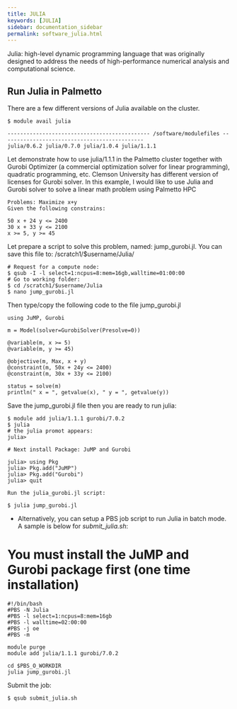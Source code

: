 ```yaml
---
title: JULIA
keywords: [JULIA]
sidebar: documentation_sidebar
permalink: software_julia.html
---
```


Julia: high-level dynamic programming language that was originally designed to address the needs of high-performance numerical analysis and computational science.


## Run Julia in Palmetto

There are a few different versions of Julia available on the cluster.

```
$ module avail julia

--------------------------------------------- /software/modulefiles ---------------------------------------------
julia/0.6.2 julia/0.7.0 julia/1.0.4 julia/1.1.1

```

Let demonstrate how to use julia/1.1.1 in the Palmetto cluster together with Gurobi Optimizer (a commercial optimization solver for linear programming),
quadratic programming, etc. Clemson University has different version of licenses for Gurobi solver.
In this example, I would like to use Julia and Gurobi solver to solve a linear math problem using Palmetto HPC

```
Problems: Maximize x+y
Given the following constrains:

50 x + 24 y <= 2400
30 x + 33 y <= 2100
x >= 5, y >= 45

```

Let prepare a script to solve this problem, named: jump_gurobi.jl.
You can save this file to: /scratch1/$username/Julia/

```
# Request for a compute node:
$ qsub -I -l select=1:ncpus=8:mem=16gb,walltime=01:00:00
# Go to working folder:
$ cd /scratch1/$username/Julia
$ nano jump_gurobi.jl
```

Then type/copy the following code to the file jump_gurobi.jl

```
using JuMP, Gurobi

m = Model(solver=GurobiSolver(Presolve=0))

@variable(m, x >= 5)
@variable(m, y >= 45)

@objective(m, Max, x + y)
@constraint(m, 50x + 24y <= 2400)
@constraint(m, 30x + 33y <= 2100)

status = solve(m)
println(" x = ", getvalue(x), " y = ", getvalue(y))

```

Save the jump_gurobi.jl file then you are ready to run julia:

```
$ module add julia/1.1.1 gurobi/7.0.2
$ julia
# the julia promot appears:
julia> 

# Next install Package: JuMP and Gurobi

julia> using Pkg
julia> Pkg.add("JuMP")
julia> Pkg.add("Gurobi")
julia> quit

Run the julia_gurobi.jl script:

$ julia jump_gurobi.jl

```


* Alternatively, you can setup a PBS job script to run Julia in batch mode. A sample is below for *submit_julia.sh*:
# You must install the JuMP and Gurobi package first (one time installation)


```
#!/bin/bash
#PBS -N Julia
#PBS -l select=1:ncpus=8:mem=16gb
#PBS -l walltime=02:00:00
#PBS -j oe
#PBS -m

module purge
module add julia/1.1.1 gurobi/7.0.2

cd $PBS_O_WORKDIR
julia jump_gurobi.jl
```

Submit the job:

`$ qsub submit_julia.sh`
